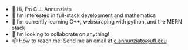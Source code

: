 - 👋 Hi, I’m C.J. Annunziato
- 👀 I’m interested in full-stack development and mathematics
- 🌱 I’m currently learning C++, webscraping with python, and the MERN stack
- 💞️ I’m looking to collaborate on anything!
- 📫 How to reach me: Send me an email at c.annunziato@ufl.edu

<!---
cjannun/cjannun is a ✨ special ✨ repository because its `README.md` (this file) appears on your GitHub profile.
You can click the Preview link to take a look at your changes.
--->
